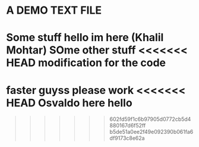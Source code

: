 # A DEMO TEXT FILE

Some stuff
hello im here (Khalil Mohtar)
SOme other stuff
<<<<<<< HEAD
modification for the code
=======
faster guyss
please work
<<<<<<< HEAD
Osvaldo here hello
=======
>>>>>>> 602fd59f1c6b97905d0772cb5d4880167d6f52ff
>>>>>>> b5de51a0ee2f49e092390b061fa6df9173c8e62a
